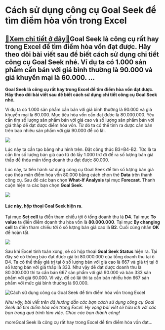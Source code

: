 Cách sử dụng công cụ Goal Seek để tìm điểm hòa vốn trong Excel
==============================================================

[:gift:Xem chi tiết ở đây:gift:](https://hddtvn.com/cach-su-dung-cong-cu-goal-seek-de-tim-diem-hoa-von-trong-excel/)Goal Seek là công cụ rất hay trong Excel để tìm điểm hòa vốn đạt được. Hãy theo dõi bài viết sau để biết cách sử dụng chi tiết công cụ Goal Seek nhé. Ví dụ ta có 1.000 sản phẩm cần bán với giá bình thường là 90.000 và giá khuyến mại là 60.000. …
-----------------------------------------------------------------------------------------------------------------------------------------------------------------------------------------------------------------------------------------------------

**Goal Seek là công cụ rất hay trong Excel để tìm điểm hòa vốn đạt được. Hãy theo dõi bài viết sau để biết cách sử dụng chi tiết công cụ Goal Seek nhé.**


Ví dụ ta có 1.000 sản phẩm cần bán với giá bình thường là 90.000 và giá khuyến mại là 60.000. Mục tiêu hòa vốn cần đạt được là 80.000.000. Yêu cần tìm số lượng sản phẩm bán với giá cao và số lượng sản phẩm bán với giá thấp để đạt được điểm hòa vốn. Từ đó ta có thể tính ra được cần bán trên bao nhiêu sản phẩm với giá 90.000 để có lãi.


![](https://hddtvn.com/wp-content/uploads/2021/01/iMod271.png)


Lúc này ta cần tạo bảng như hình trên. Đặt công thức B3=B4-B2. Tức là ta cần tìm số lượng bán giá cao từ đó lấy 1.000 trừ đi để ra số lượng bán giá thấp để thỏa mãn tổng doanh thu đạt được 80.000.


Lúc này, ta tiến hành sử dụng công cụ Goal Seek để tìm số lượng bán giá cao thỏa mãn điểm hòa vốn 80.000 bằng cách chọn thẻ **Data** trên thanh công cụ. Sau đó các bạn chọn **What-If Analysis** tại mục **Forecast**. Thanh cuộn hiện ra các bạn chọn **Goal Seek**.


![](https://hddtvn.com/wp-content/uploads/2021/01/QR9I2K4.png)


#### Lúc này, hộp thoại **Goal Seek** hiện ra.


Tại mục **Set cell** ta điền tham chiếu tới ô tổng doanh thu là **D4**. Tại mục **To value** ta điền điểm doanh thu hòa vốn là **80.000.000**. Tại mục **By changing cell** ta điền tham chiếu tới ô số lượng bán giá cao là **B2**. Cuối cùng nhấn **OK** để hoàn tất.


![](https://hddtvn.com/wp-content/uploads/2021/01/WBmgveU.png)


Sau khi Excel tính toán xong, sẽ có hộp thoại **Goal Seek Status** hiện ra. Tại đây sẽ có thông báo đạt được giá trị 80.000.000 của tổng doanh thu tại ô D4. Ta có thể thấy giá trị tại ô số lượng bán với giá cao là 667 và giá trị tại ô số lượng bán với giá thấp là 333. Như vậy để đạt được doanh thu là 80.000.000 thì ta cần bán 667 sản phẩm với giá 90.000 và bán 333 sản phẩm với giá 60.000. Vì vậy, để có lãi thì ta cần bán nhiều hơn 667 sản phẩm với mức giá bình thường là 90.000.


![Cách sử dụng công cụ Goal Seek để tìm điểm hòa vốn trong Excel](https://hddtvn.com/wp-content/uploads/2021/01/bLFV9XV.png "Cách sử dụng công cụ Goal Seek để tìm điểm hòa vốn trong Excel")


*Như vậy, bài viết trên đã hướng dẫn các bạn cách sử dụng công cụ Goal Seek để tìm điểm hòa vốn trong Excel. Hy vọng bài viết sẽ hữu ích với các bạn trong quá trình làm việc. Chúc các bạn thành công!*


moreGoal Seek là công cụ rất hay trong Excel để tìm điểm hòa vốn đạt…

